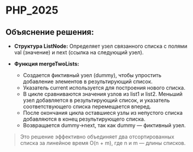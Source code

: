 # PHP_2025

## Объяснение решения:
- **Структура ListNode:**
Определяет узел связанного списка с полями val (значение) и next (ссылка на следующий узел).

- **Функция mergeTwoLists:**

  - Создается фиктивный узел (dummy), чтобы упростить добавление элементов в результирующий список. 
  - Указатель current используется для построения нового списка. 
  - В цикле сравниваются значения узлов из list1 и list2. Меньший узел добавляется в результирующий список, и указатель соответствующего списка перемещается вперед. 
  - После окончания цикла оставшиеся узлы из непустого списка добавляются в конец результирующего списка. 
  - Возвращается dummy->next, так как dummy — фиктивный узел.

> Это решение эффективно объединяет два отсортированных списка за линейное время O(n + m), где n и m — длины списков.